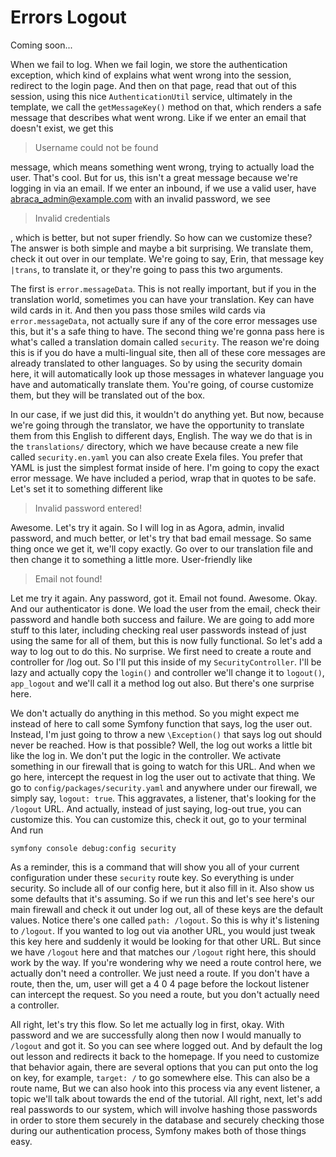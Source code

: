 # Errors Logout

Coming soon...

When we fail to log. When we fail login, we store the authentication exception, which
kind of explains what went wrong into the session, redirect to the login page. And
then on that page, read that out of this session, using this nice `AuthenticationUtil`
service, ultimately in the template, we call the `getMessageKey()` method on that,
which renders a safe message that describes what went wrong. Like if we enter an
email that doesn't exist, we get this 

> Username could not be found 

message, which
means something went wrong, trying to actually load the user. That's cool. But for
us, this isn't a great message because we're logging in via an email. If we enter an
inbound, if we use a valid user, have abraca_admin@example.com with an invalid
password, we see 

>Invalid credentials

, which is better, but not super friendly. So how
can we customize these? The answer is both simple and maybe a bit surprising. We
translate them, check it out over in our template. We're going to say, Erin, that
message key `|trans`, to translate it, or they're going to pass this two arguments.

The first is `error.messageData`. This is not really important, but if you in the
translation world, sometimes you can have your translation. Key can have wild cards
in it. And then you pass those smiles wild cards via `error.messageData`, not
actually sure if any of the core error messages use this, but it's a safe thing to
have. The second thing we're gonna pass here is what's called a translation domain
called `security`. The reason we're doing this is if you do have a multi-lingual site,
then all of these core messages are already translated to other languages. So by
using the security domain here, it will automatically look up those messages in
whatever language you have and automatically translate them. You're going, of course
customize them, but they will be translated out of the box.

In our case, if we just did this, it wouldn't do anything yet. But now, because we're
going through the translator, we have the opportunity to translate them from this
English to different days, English. The way we do that is in the `translations/`
directory, which we have because create a new file called `security.en.yaml` you
can also create Exela files. You prefer that YAML is just the simplest format
inside of here. I'm going to copy the exact error message. We have included a period,
wrap that in quotes to be safe. Let's set it to something different like 

>Invalid password entered!

Awesome. Let's try it again. So I will log in as Agora, admin, invalid password, and
much better, or let's try that bad email message. So same thing once we get it, we'll
copy exactly. Go over to our translation file and then change it to something a
little more. User-friendly like 

>Email not found! 
 
Let me try it again. Any password,
got it. Email not found. Awesome. Okay. And our authenticator is done. We load the
user from the email, check their password and handle both success and failure. We are
going to add more stuff to this later, including checking real user passwords instead
of just using the same for all of them, but this is now fully functional. So let's
add a way to log out to do this. No surprise. We first need to create a route and
controller for /log out. So I'll put this inside of my `SecurityController`. I'll be
lazy and actually copy the `login()` and controller we'll change it to `logout()`,  
`app_logout` and we'll call it a method log out also. But there's one surprise
here.

We don't actually do anything in this method. So you might expect me instead of here
to call some Symfony function that says, log the user out. Instead, I'm just going to
throw a new `\Exception()` that says log out should never be reached. How is that
possible? Well, the log out works a little bit like the log in. We don't put the
logic in the controller. We activate something in our firewall that is going to watch
for this URL. And when we go here, intercept the request in log the user out to
activate that thing. We go to `config/packages/security.yaml` and anywhere under our
firewall, we simply say, `logout: true`. This aggravates, a listener, that's looking
for the `/logout` URL. And actually, instead of just saying, log-out true, you can
customize this. You can customize this, check it out, go to your terminal And run 

```terminal
symfony console debug:config security 
```

As a reminder, this is a command that
will show you all of your current configuration under these `security` route key. So
everything is under security. So include all of our config here, but it also fill in
it. Also show us some defaults that it's assuming. So if we run this and let's see
here's our main firewall and check it out under log out, all of these keys are the
default values. Notice there's one called `path: /logout`. So this is why it's
listening to `/logout`. If you wanted to log out via another URL, you would just tweak
this key here and suddenly it would be looking for that other URL. But since we have
`/logout` here and that matches our `/logout` right here, this should work by the way. If
you're wondering why we need a route control here, we actually don't need a
controller. We just need a route. If you don't have a route, then the, um, user will
get a 4 0 4 page before the lockout listener can intercept the request. So you need a
route, but you don't actually need a controller.

All right, let's try this flow. So let me actually log in first, okay. With password
and we are successfully along then now I would manually to `/logout` and got it. So
you can see where logged out. And by default the log out lesson and redirects it back
to the homepage. If you need to customize that behavior again, there are several
options that you can put onto the log on key, for example, `target: /` to go somewhere
else. This can also be a route name, But we can also hook into this process via any
event listener, a topic we'll talk about towards the end of the tutorial. All right,
next, let's add real passwords to our system, which will involve hashing those
passwords in order to store them securely in the database and securely checking those
during our authentication process, Symfony makes both of those things easy.

